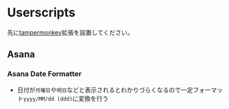 # Userscripts

先に[tampermonkey](https://chromewebstore.google.com/detail/tampermonkey/dhdgffkkebhmkfjojejmpbldmpobfkfo)拡張を設置してください。

## Asana

### Asana Date Formatter

- 日付が`月曜日`や`明日`などと表示されるとわかりづらくなるので一定フォーマット`yyyy/MM/dd (ddd)`に変換を行う
